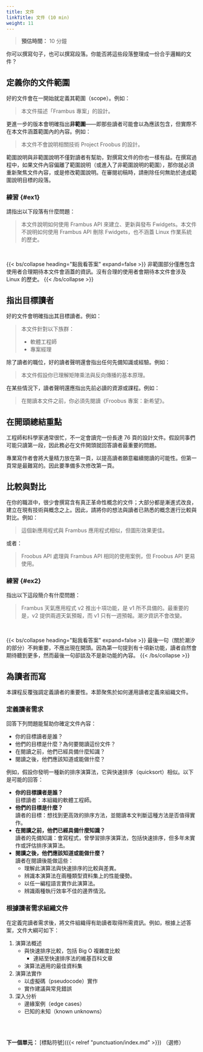 ```yaml
---
title: 文件
linkTitle: 文件 (10 min)
weight: 11
---
```


> **預估時間：** 10 分鐘

你可以撰寫句子，也可以撰寫段落。你能否將這些段落整理成一份合乎邏輯的文件？

## 定義你的文件範圍

好的文件會在一開始就定義其範圍（scope）。例如：

> 本文件描述「Frambus 專案」的設計。

更進一步的版本會明確指出**非範圍**——即那些讀者可能會以為應該包含，但實際不在本文件涵蓋範圍內的內容。例如：

> 本文件不會說明相關技術 Project Froobus 的設計。

範圍說明與非範圍說明不僅對讀者有幫助，對撰寫文件的你也一樣有益。在撰寫過程中，如果文件內容偏離了範圍說明（或進入了非範圍說明的範圍），那你就必須重新聚焦文件內容，或是修改範圍說明。在審閱初稿時，請刪除任何無助於達成範圍說明目標的段落。

### 練習 {#ex1}

請指出以下段落有什麼問題：

> 本文件說明如何使用 Frambus API 來建立、更新與發布 Fwidgets。本文件不說明如何使用 Frambus API 刪除 Fwidgets，也不涵蓋 Linux 作業系統的歷史。

<br />

{{< bs/collapse heading="點我看答案" expand=false >}}
非範圍部分僅應包含使用者合理期待本文件會涵蓋的資訊。沒有合理的使用者會期待本文件會涉及 Linux 的歷史。
{{< /bs/collapse >}}

## 指出目標讀者

好的文件會明確指出其目標讀者。例如：

> 本文件針對以下族群：
>
> * 軟體工程師
> * 專案經理

除了讀者的職位，好的讀者聲明還會指出任何先備知識或經驗。例如：

> 本文件假設你已理解矩陣乘法與反向傳播的基本原理。

在某些情況下，讀者聲明還應指出先前必讀的資源或課程。例如：

> 在閱讀本文件之前，你必須先閱讀《Froobus 專案：新希望》。

## 在開頭總結重點

工程師和科學家通常很忙，不一定會讀完一份長達 76 頁的設計文件。假設同事們可能只讀第一段，因此務必在文件開頭就回答讀者最重要的問題。

專業寫作者會將大量精力放在第一頁，以提高讀者願意繼續閱讀的可能性。但第一頁常是最難寫的。因此要準備多次修改第一頁。

## 比較與對比

在你的職涯中，很少會撰寫含有真正革命性概念的文件；大部分都是漸進式改良，建立在現有技術與概念之上。因此，請將你的想法與讀者已熟悉的概念進行比較與對比。例如：

> 這個新應用程式與 Frambus 應用程式相似，但圖形效果更佳。

或者：

> Froobus API 處理與 Frambus API 相同的使用案例，但 Froobus API 更易使用。

### 練習 {#ex2}

指出以下這段簡介有什麼問題：

> Frambus 天氣應用程式 v2 推出十項功能，是 v1 所不具備的。最重要的是，v2 提供兩週天氣預報，而 v1 只有一週預報。潮汐資訊不會改變。

<br />

{{< bs/collapse heading="點我看答案" expand=false >}}
最後一句（關於潮汐的部分）不夠重要，不應出現在開頭。因為第一句提到有十項新功能，讀者自然會期待聽到更多，然而最後一句卻談及不是新功能的內容。
{{< /bs/collapse >}}

## 為讀者而寫

本課程反覆強調定義讀者的重要性。本節聚焦於如何運用讀者定義來組織文件。

### 定義讀者需求

回答下列問題能幫助你確定文件內容：

* 你的目標讀者是誰？
* 他們的目標是什麼？為何要閱讀這份文件？
* 在閱讀之前，他們已經具備什麼知識？
* 閱讀之後，他們應該知道或能做什麼？

例如，假設你發明一種新的排序演算法，它與快速排序（quicksort）相似。以下是可能的回答：

* **你的目標讀者是誰？** <br />目標讀者：本組織的軟體工程師。
* **他們的目標是什麼？** <br />讀者的目標：想找到更高效的排序方法，並閱讀本文判斷這種方法是否值得實作。
* **在閱讀之前，他們已經具備什麼知識？** <br />讀者的先備知識：會寫程式，曾學習排序演算法，包括快速排序，但多年未實作或評估排序演算法。
* **閱讀之後，他們應該知道或能做什麼？** <br />讀者在閱讀後能做這些：
  * 理解此演算法與快速排序的比較與差異。
  * 辨識本演算法在兩種類型資料集上的性能優勢。
  * 以任一編程語言實作此演算法。
  * 辨識兩種執行效率不佳的邊界情況。

### 根據讀者需求組織文件

在定義完讀者需求後，將文件組織得有助讀者取得所需資訊。例如，根據上述答案，文件大綱可如下：

1. 演算法概述
   * 與快速排序比較，包括 Big O 複雜度比較
     * 連結至快速排序法的維基百科文章
   * 演算法適用的最佳資料集
2. 演算法實作
   * 以虛擬碼（pseudocode）實作
   * 實作建議與常見錯誤
3. 深入分析
   * 邊緣案例（edge cases）
   * 已知的未知（known unknowns）

<br /><br />

**下一個單元：** [標點符號]({{< relref "punctuation/index.md" >}}) （選修）
